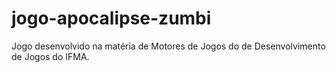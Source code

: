 # jogo-apocalipse-zumbi
Jogo desenvolvido na matéria de Motores de Jogos do de Desenvolvimento de Jogos do IFMA.
